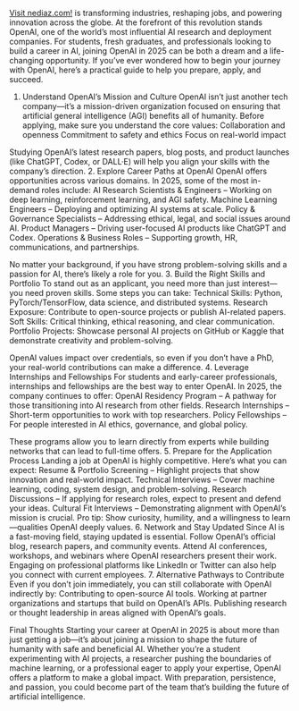 <a href="https://nediaz.com/blog/openai-careers-2025">Visit nediaz.com!</a> is transforming industries, reshaping jobs, and powering innovation across the globe. At the forefront of this revolution stands OpenAI, one of the world’s most influential AI research and deployment companies. For students, fresh graduates, and professionals looking to build a career in AI, joining OpenAI in 2025 can be both a dream and a life-changing opportunity.
If you’ve ever wondered how to begin your journey with OpenAI, here’s a practical guide to help you prepare, apply, and succeed.
1. Understand OpenAI’s Mission and Culture
OpenAI isn’t just another tech company—it’s a mission-driven organization focused on ensuring that artificial general intelligence (AGI) benefits all of humanity. Before applying, make sure you understand the core values:
Collaboration and openness
Commitment to safety and ethics
Focus on real-world impact


Studying OpenAI’s latest research papers, blog posts, and product launches (like ChatGPT, Codex, or DALL·E) will help you align your skills with the company’s direction.
2. Explore Career Paths at OpenAI
OpenAI offers opportunities across various domains. In 2025, some of the most in-demand roles include:
AI Research Scientists & Engineers – Working on deep learning, reinforcement learning, and AGI safety.
Machine Learning Engineers – Deploying and optimizing AI systems at scale.
Policy & Governance Specialists – Addressing ethical, legal, and social issues around AI.
Product Managers – Driving user-focused AI products like ChatGPT and Codex.
Operations & Business Roles – Supporting growth, HR, communications, and partnerships.


No matter your background, if you have strong problem-solving skills and a passion for AI, there’s likely a role for you.
3. Build the Right Skills and Portfolio
To stand out as an applicant, you need more than just interest—you need proven skills. Some steps you can take:
Technical Skills: Python, PyTorch/TensorFlow, data science, and distributed systems.
Research Exposure: Contribute to open-source projects or publish AI-related papers.
Soft Skills: Critical thinking, ethical reasoning, and clear communication.
Portfolio Projects: Showcase personal AI projects on GitHub or Kaggle that demonstrate creativity and problem-solving.


OpenAI values impact over credentials, so even if you don’t have a PhD, your real-world contributions can make a difference.
4. Leverage Internships and Fellowships
For students and early-career professionals, internships and fellowships are the best way to enter OpenAI. In 2025, the company continues to offer:
OpenAI Residency Program – A pathway for those transitioning into AI research from other fields.
Research Internships – Short-term opportunities to work with top researchers.
Policy Fellowships – For people interested in AI ethics, governance, and global policy.


These programs allow you to learn directly from experts while building networks that can lead to full-time offers.
5. Prepare for the Application Process
Landing a job at OpenAI is highly competitive. Here’s what you can expect:
Resume & Portfolio Screening – Highlight projects that show innovation and real-world impact.
Technical Interviews – Cover machine learning, coding, system design, and problem-solving.
Research Discussions – If applying for research roles, expect to present and defend your ideas.
Cultural Fit Interviews – Demonstrating alignment with OpenAI’s mission is crucial.
Pro tip: Show curiosity, humility, and a willingness to learn—qualities OpenAI deeply values.
6. Network and Stay Updated
Since AI is a fast-moving field, staying updated is essential. Follow OpenAI’s official blog, research papers, and community events. Attend AI conferences, workshops, and webinars where OpenAI researchers present their work. Engaging on professional platforms like LinkedIn or Twitter can also help you connect with current employees.
7. Alternative Pathways to Contribute
Even if you don’t join immediately, you can still collaborate with OpenAI indirectly by:
Contributing to open-source AI tools.
Working at partner organizations and startups that build on OpenAI’s APIs.
Publishing research or thought leadership in areas aligned with OpenAI’s goals.


Final Thoughts
Starting your career at OpenAI in 2025 is about more than just getting a job—it’s about joining a mission to shape the future of humanity with safe and beneficial AI. Whether you’re a student experimenting with AI projects, a researcher pushing the boundaries of machine learning, or a professional eager to apply your expertise, OpenAI offers a platform to make a global impact.
With preparation, persistence, and passion, you could become part of the team that’s building the future of artificial intelligence.
